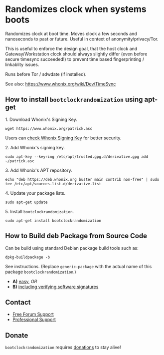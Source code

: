 # Randomizes clock when systems boots #

Randomizes clock at boot time. Moves clock a few seconds and nanoseconds
to past or future. Useful in context of anonymity/privacy/Tor.

This is useful to enforce the design goal, that the host clock and
Gateway/Workstation clock should always slightly differ (even before secure
timesync succeeded!) to prevent time based fingerprinting / linkablity
issues.

Runs before Tor / sdwdate (if installed).

See also: https://www.whonix.org/wiki/Dev/TimeSync
## How to install `bootclockrandomization` using apt-get ##

1\. Download Whonix's Signing Key.

```
wget https://www.whonix.org/patrick.asc
```

Users can [check Whonix Signing Key](https://www.whonix.org/wiki/Whonix_Signing_Key) for better security.

2\. Add Whonix's signing key.

```
sudo apt-key --keyring /etc/apt/trusted.gpg.d/derivative.gpg add ~/patrick.asc
```

3\. Add Whonix's APT repository.

```
echo "deb https://deb.whonix.org buster main contrib non-free" | sudo tee /etc/apt/sources.list.d/derivative.list
```

4\. Update your package lists.

```
sudo apt-get update
```

5\. Install `bootclockrandomization`.

```
sudo apt-get install bootclockrandomization
```

## How to Build deb Package from Source Code ##

Can be build using standard Debian package build tools such as:

```
dpkg-buildpackage -b
```

See instructions. (Replace `generic-package` with the actual name of this package `bootclockrandomization`.)

* **A)** [easy](https://www.whonix.org/wiki/Dev/Build_Documentation/generic-package/easy), _OR_
* **B)** [including verifying software signatures](https://www.whonix.org/wiki/Dev/Build_Documentation/generic-package)

## Contact ##

* [Free Forum Support](https://forums.whonix.org)
* [Professional Support](https://www.whonix.org/wiki/Professional_Support)

## Donate ##

`bootclockrandomization` requires [donations](https://www.whonix.org/wiki/Donate) to stay alive!
